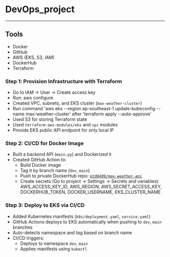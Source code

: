 # DevOps_project
---
## Tools
- Docker
- GitHub
- AWS (EKS, S3, IAM)
- DockerHub
- Terraform

### Step 1: Provision Infrastructure with Terraform
- Go to IAM -> User -> Create access key
- Run: aws configure
- Created VPC, subnets, and EKS cluster (`max-weather-cluster`)
- Run command 'aws eks --region ap-southeast-1 update-kubeconfig --name max-weather-cluster' after 'terraform apply --auto-approve'
- Used S3 for storing Terraform state
- Used `terraform-aws-modules/eks` and `vpc` modules
- Provide EKS public API endpoint for only local IP

### Step 2: CI/CD for Docker Image
- Built a backend API (`main.py`) and Dockerized it
- Created GitHub Action to:
  - Build Docker image
  - Tag it by branch name (`dev`, `main`)
  - Push to private DockerHub repo: [`ptd0409/max-weather-api`](https://hub.docker.com/repository/docker/ptd0409/max-weather-api)
  - Create secrets (Go to project -> Settings -> Secrets and variables): AWS_ACCESS_KEY_ID, AWS_REGION, AWS_SECRET_ACCESS_KEY, DOCKERHUB_TOKEN, DOCKER_USERNAME, EKS_CLUSTER_NAME

### Step 3: Deploy to EKS via CI/CD
- Added Kubernetes manifests (`k8s/deployment.yaml`, `service.yaml`)
- GitHub Actions deploys to EKS automatically when pushing to `dev`, `main` branches
- Auto-detects namespace and tag based on branch name
- CI/CD triggers:
  - Deploys to namespace `dev`, `main`
  - Applies manifests using `kubectl`

